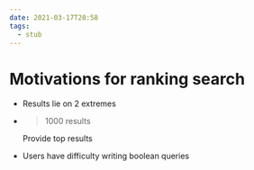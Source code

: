 ```yaml
---
date: 2021-03-17T20:58
tags: 
  - stub
---
```


# Motivations for ranking search

- Results lie on 2 extremes

- >1000 results

  Provide top results

- Users have difficulty writing boolean queries
